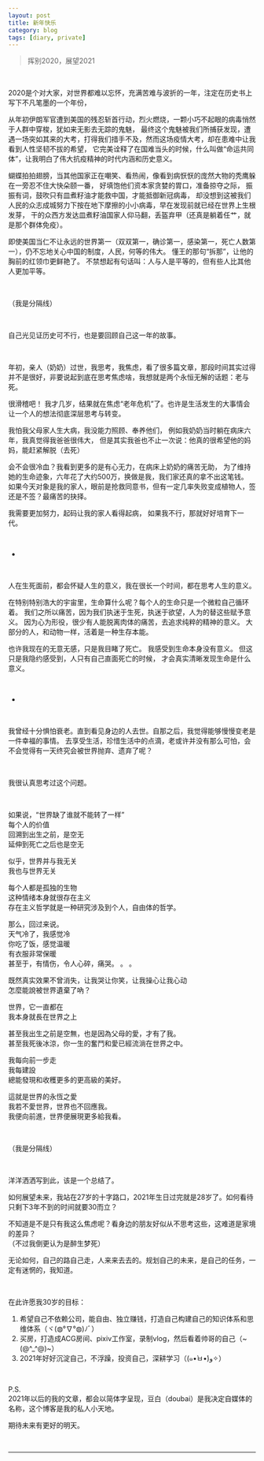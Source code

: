 ```yaml
---
layout: post
title: 新年快乐
category: blog
tags: [diary, private]
---
```


> 挥别2020，展望2021

<br>

2020是个对大家，对世界都难以忘怀，充满苦难与波折的一年，注定在历史书上写下不凡笔墨的一个年份，


从年初伊朗军官遭到美国的残忍斩首行动，烈火燃烧，一颗小巧不起眼的病毒悄然于人群中穿梭，犹如来无影去无踪的鬼魅，
最终这个鬼魅被我们所捕获发现，遭遇一场突如其来的大考，打得我们措手不及，然而这场疫情大考，却在患难中让我看到人性坚韧不拔的希望，
它完美诠释了在国难当头的时候，什么叫做“命运共同体”，让我明白了伟大抗疫精神的时代内涵和历史意义。


蝴蝶拍拍翅膀，当其他国家正在嘲笑、看热闹，像看到病恹恹的庞然大物的秃鹰躲在一旁忍不住大快朵颐一番， 好填饱他们资本家贪婪的胃口，准备掠夺之际，
振振有词，鼓吹只有皿煮籽油才能救中国，才能抵御新冠病毒，
却没想到这被我们人民的众志成城努力下按在地下摩擦的小小病毒，早在发现前就已经在世界上生根发芽，
干的众西方发达皿煮籽油国家人仰马翻，丢盔弃甲（还真是躺着任艹，就是那个群体免疫）。


即使美国当仁不让永远的世界第一（双双第一，确诊第一，感染第一，死亡人数第一），仍不忘地关心中国的制度，人民，何等的伟大。
懂王的那句“拆那”，让他的胸前的红领巾更鲜艳了。
不禁想起有句话叫：人与人是平等的，但有些人比其他人更加平等。

<br>

（我是分隔线）

<br>

自己光见证历史可不行，也是要回顾自己这一年的故事。

<br>

年初，亲人（奶奶）过世，我思考，我焦虑，看了很多篇文章，那段时间其实过得并不是很好，非要说起到底在思考焦虑啥，我想就是两个永恒无解的话题：老与死。


很滑稽吧！ 我才几岁，结果就在焦虑“老年危机”了。也许是生活发生的大事情会让一个人的想法彻底深层思考与转变。

我怕我父母家人生大病，我没能力照顾、奉养他们，
例如我奶奶当时躺在病床六年，我真觉得我爸爸很伟大，
但是其实我爸也不止一次说：他真的很希望他的妈妈，能赶紧解脱（去死）

会不会很冷血？我看到更多的是有心无力，在病床上奶奶的痛苦无助，
为了维持她的生命迹象，六年花了大约500万，换做是我，我们家还真的拿不出这笔钱。
如果今天对象是我的家人，眼前是抢救同意书，但有一定几率失败变成植物人，签还是不签？最痛苦的抉择。


我需要更加努力，起码让我的家人看得起病，
如果我不行，那就好好培育下一代。

<br>

*

<br>

人在生死面前，都会怀疑人生的意义，我在很长一个时间，都在思考人生的意义。

在特别特别浩大的宇宙里，生命算什么呢？每个人的生命只是一个微粒自己循环着。
我们之所以痛苦，因为我们执迷于生死，执迷于欲望，人为的替这些赋予意义。
因为心为形役，很少有人能脱离肉体的痛苦，去追求纯粹的精神的意义。
大部分的人，和动物一样，活着是一种生存本能。

也许我现在的无意无感，只是我目睹了死亡。
我感受到生命本身没有意义。
但这只是我隐约感受到，人只有自己直面死亡的时候，
才会真实清晰发现生命是什么意义。

<br>

*

<br>

我曾经十分惧怕衰老。直到看见身边的人去世。自那之后，我觉得能够慢慢变老是一件幸福的事情。
去享受生活，珍惜生活中的点滴，老或许并没有那么可怕，会不会觉得有一天终究会被世界抛弃、遗弃了呢？

<br>

我很认真思考过这个问题。

<br>

如果说，“世界缺了谁就不能转了一样”<br>
每个人的价值<br>
回溯到出生之前，是空无<br>
延伸到死亡之后也是空无<br>

似乎，世界并与我无关<br>
我也与世界无关<br>

每个人都是孤独的生物<br>
这种情绪本身就很存在主义<br>
存在主义哲学就是一种研究涉及到个人，自由体的哲学。<br>

那么，回过来说。<br>
天气冷了，我感觉冷<br>
你吃了饭，感觉温暖<br>
有衣服非常保暖<br>
甚至于，有情伤，令人心碎，痛哭。 。 。<br>

既然真实效果不曾消失，让我哭让你笑，让我操心让我心动<br>
怎麼能說被世界遺棄了吶？<br>

世界，它一直都在<br>
我本身就長在世界之上<br>

甚至我出生之前是空無，也是因為父母的愛，才有了我。<br>
甚至我死後冰涼，你一生的奮鬥和愛已經流淌在世界之中。<br>

我每向前一步走<br>
我每建設<br>
總能發現和收穫更多的更高級的美好。<br>

這就是世界的永恆之愛<br>
我若不愛世界，世界也不回應我。<br>
我便向前進，世界便展現更多給我看。<br>

<br>

（我是分隔线）

<br>

洋洋洒洒写到此，该是一个总结了。

如何展望未来，我站在27岁的十字路口，2021年生日过完就是28岁了。如何看待只剩下3年不到的时间就要30而立？

不知道是不是只有我这么焦虑呢？看身边的朋友好似从不思考这些，这难道是家境的差异？<br>
（不过我倒更认为是醉生梦死）

无论如何，自己的路自己走，人来来去去的。规划自己的未来，是自己的任务，一定有迷惘的，我知道。

<br>

在此许愿我30岁的目标：

1. 希望自己不依赖公司，能自由、独立赚钱，打造自己构建自己的知识体系和思维体系（ヾ(◍°∇°◍)ﾉﾞ）
2. 买房，打造成ACG房间、pixiv工作室，录制vlog，然后看着帅哥的自己（~(@^_^@)~）
3. 2021年好好沉淀自己，不浮躁，投资自己，深耕学习（(๑•̀ㅂ•́)و✧）

<br>

P.S.<br>
2021年以后的我的文章，都会以简体字呈现，豆白（doubai）是我决定自媒体的名称，这个博客是我的私人小天地。

期待未来有更好的明天。

<br>

---
